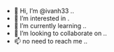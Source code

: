 - 👋 Hi, I’m @ivanh33 ..
- 👀 I’m interested in .
- 🌱 I’m currently learning ..
- 💞️ I’m looking to collaborate on ..
- 📫 no need to reach me ..
<!---
ivanh33/ivanh33 is a ✨ special ✨ repository because its `README.md` (this file) appears on your GitHub profile.
You can click the Preview link to take a look at your changes.
--->
